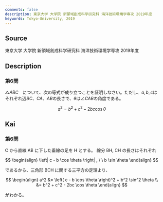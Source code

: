 ```yaml
---
comments: false
description: 東京大学 大学院 新領域創成科学研究科 海洋技術環境学専攻 2019年度
keywords: Tokyo-University, 2019
---
```


## Source
東京大学 大学院 新領域創成科学研究科 海洋技術環境学専攻 2019年度

## Description
### 第6問
$\triangle ABC$　について、次の等式が成り立つことを証明しなさい。ただし、$a, b, c$はそれぞれ辺$BC$、$CA$、$AB$の長さで、$\theta$は$\angle CAB$の角度である。 

$$
a^2 = b^2 + c^2 - 2bc \cos \theta
$$

## Kai
### 第6問
C から直線 AB に下した垂線の足を H とする。
線分 BH, CH の長さはそれぞれ

$$
\begin{align}
\left| c - b \cos \theta \right|
, \ \ 
b \sin \theta
\end{align}
$$

であるから、三角形 BCH に関する三平方の定理より、

$$
\begin{align}
a^2
&= \left( c - b \cos \theta \right)^2 + b^2 \sin^2 \theta
\\
&= b^2 + c^2 - 2bc \cos \theta
\end{align}
$$

がわかる。
